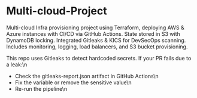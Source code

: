 # Multi-cloud-Project
Multi-cloud Infra provisioning project using Terraform, deploying AWS &amp; Azure instances with CI/CD via GitHub Actions. State stored in S3 with DynamoDB locking. Integrated Gitleaks &amp; KICS for DevSecOps scanning. Includes monitoring, logging, load balancers, and S3 bucket provisioning.

This repo uses Gitleaks to detect hardcoded secrets. If your PR fails due to a leak:\n
- Check the gitleaks-report.json artifact in GitHub Actions\n
- Fix the variable or remove the sensitive value\n
- Re-run the pipeline\n

